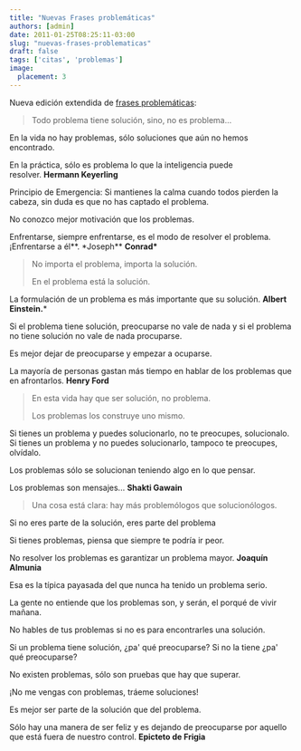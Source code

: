 ```yaml
---
title: "Nuevas Frases problemáticas"
authors: [admin]
date: 2011-01-25T08:25:11-03:00
slug: "nuevas-frases-problematicas"
draft: false
tags: ['citas', 'problemas']
image:
  placement: 3
---
```


Nueva edición extendida de [frases problemáticas](frases-problematicas):

> Todo problema tiene solución, sino, no es problema\...

En la vida no hay problemas, sólo soluciones que aún no hemos
encontrado.

En la práctica, sólo es problema lo que la inteligencia puede
resolver. **Hermann Keyerling**

Principio de Emergencia: Si mantienes la calma cuando todos pierden la
cabeza, sin duda es que no has captado el problema.

No conozco mejor motivación que los problemas.

Enfrentarse, siempre enfrentarse, es el modo de resolver el problema.
¡Enfrentarse a él**. \*Joseph** **Conrad\***

> No importa el problema, importa la solución.
>
> En el problema está la solución.

La formulación de un problema es más importante que su solución.
**Albert Einstein.***

Si el problema tiene solución, preocuparse no vale de nada y si el
problema no tiene solución no vale de nada procuparse.

Es mejor dejar de preocuparse y empezar a ocuparse.

La mayoría de personas gastan más tiempo en hablar de los problemas que
en afrontarlos. **Henry Ford**


> En esta vida hay que ser solución, no problema.
>
> Los problemas los construye uno mismo.

Si tienes un problema y puedes solucionarlo, no te preocupes,
solucionalo.\
Si tienes un problema y no puedes solucionarlo, tampoco te preocupes,
olvídalo.

Los problemas sólo se solucionan teniendo algo en lo que pensar.

Los problemas son mensajes\... **Shakti Gawain**

> Una cosa está clara: hay más problemólogos que solucionólogos.

Si no eres parte de la solución, eres parte del problema

Si tienes problemas, piensa que siempre te podría ir peor.

No resolver los problemas es garantizar un problema mayor. **Joaquín
Almunia**

Esa es la típica payasada del que nunca ha tenido un problema serio.

La gente no entiende que los problemas son, y serán, el porqué de vivir
mañana.

No hables de tus problemas si no es para encontrarles una solución.

Si un problema tiene solución, ¿pa\' qué preocuparse? Si no la tiene
¿pa\' qué preocuparse?

No existen problemas, sólo son pruebas que hay que superar.

¡No me vengas con problemas, tráeme soluciones!

Es mejor ser parte de la solución que del problema.

Sólo hay una manera de ser feliz y es dejando de preocuparse por aquello
que está fuera de nuestro control. **Epicteto de Frigia**
